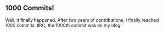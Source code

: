 ## 1000 Commits!
Well, it finally happened. After two years of contributions, I finally reached 1000 commits! IIRC, the 1000th commit was on my blog!
